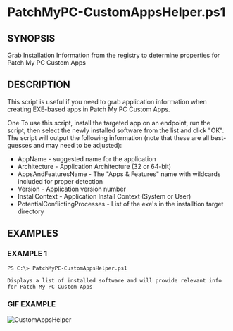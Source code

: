 # PatchMyPC-CustomAppsHelper.ps1

## SYNOPSIS
Grab Installation Information from the registry to determine properties for Patch My PC Custom Apps

## DESCRIPTION
This script is useful if you need to grab application information when creating EXE-based apps in Patch My PC Custom Apps. 

One To use this script, install the targeted app on an endpoint, run the script, then select the newly installed software from the list and click "OK".
The script will output the following information (note that these are all best-guesses and may need to be adjusted):
- AppName - suggested name for the application
- Architecture - Application Architecture (32 or 64-bit)
- AppsAndFeaturesName - The "Apps & Features" name with wildcards included for proper detection
- Version - Application version number
- InstallContext - Application Install Context (System or User)
- PotentialConflictingProcesses - List of the exe's in the installtion target directory

## EXAMPLES

### EXAMPLE 1
    PS C:\> PatchMyPC-CustomAppsHelper.ps1
    
    Displays a list of installed software and will provide relevant info for Patch My PC Custom Apps

### GIF EXAMPLE 
![CustomAppsHelper](https://github.com/PatchMyPCTeam/Community-Scripts/assets/3790176/306f2485-4c20-4c1e-8260-98e26cb248e2)

